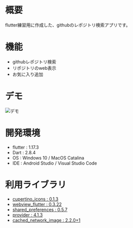 # 概要
flutter練習用に作成した、githubのレポジトリ検索アプリです。

# 機能
- githubレポジトリ検索
- リポジトリのweb表示
- お気に入り追加

# デモ
![デモ](https://user-images.githubusercontent.com/16248836/84251591-88d6e080-ab48-11ea-8c71-d8f7a1035031.gif)

# 開発環境
- flutter : 1.17.3
- Dart : 2.8.4
- OS : Windows 10 / MacOS Catalina
- IDE : Android Studio / Visual Studio Code

# 利用ライブラリ
- [cupertino_icons : 0.1.3](https://pub.dev/packages/cupertino_icons)
- [webview_flutter : 0.3.22](https://pub.dev/packages/webview_flutter)
- [shared_preferences : 0.5.7](https://pub.dev/packages/shared_preferences)
- [provider : 4.1.3](https://pub.dev/packages/provider)
- [cached_network_image : 2.2.0+1](https://pub.dev/packages/cached_network_image)

